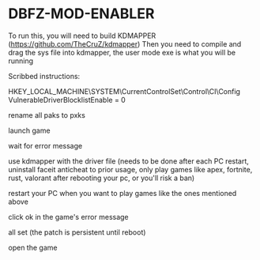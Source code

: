 # DBFZ-MOD-ENABLER

To run this, you will need to build KDMAPPER (https://github.com/TheCruZ/kdmapper)
Then you need to compile and drag the sys file into kdmapper, the user mode exe is what you will be running

Scribbed instructions:

HKEY_LOCAL_MACHINE\SYSTEM\CurrentControlSet\Control\CI\Config
VulnerableDriverBlocklistEnable = 0

rename all paks to pxks

launch game

wait for error message

use kdmapper with the driver file (needs to be done after each PC restart, uninstall faceit anticheat to prior usage, only play games like apex, fortnite, rust, valorant after rebooting your pc, or you'll risk a ban)

restart your PC when you want to play games like the ones mentioned above

click ok in the game's error message

all set (the patch is persistent until reboot)

open the game
